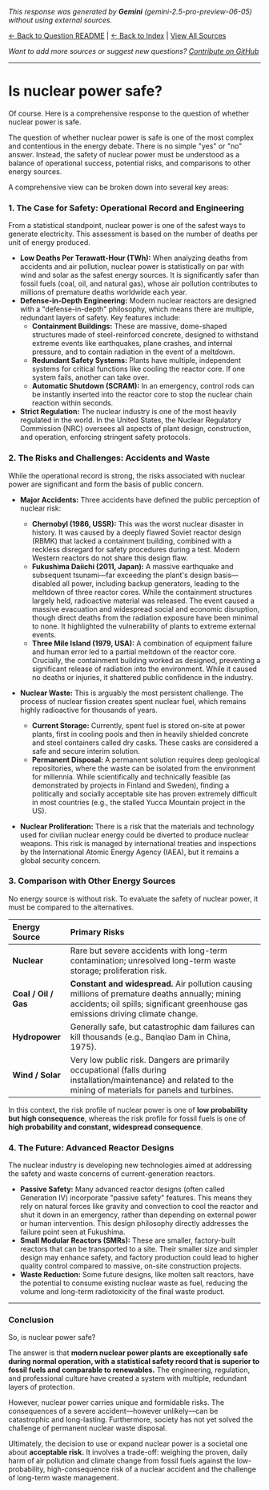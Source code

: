 <!-- 
Generated by: gemini
Model: gemini-2.5-pro-preview-06-05
Prompt type: default
Generated at: 2025-06-12T15:43:25.189958
-->

*This response was generated by **Gemini** (gemini-2.5-pro-preview-06-05) without using external sources.*

[← Back to Question README](README.md) | [← Back to Index](../README.md) | [View All Sources](../allsources.md)

*Want to add more sources or suggest new questions? [Contribute on GitHub](https://github.com/justinwest/SuggestedSources)*

---

# Is nuclear power safe?

Of course. Here is a comprehensive response to the question of whether nuclear power is safe.

The question of whether nuclear power is safe is one of the most complex and contentious in the energy debate. There is no simple "yes" or "no" answer. Instead, the safety of nuclear power must be understood as a balance of operational success, potential risks, and comparisons to other energy sources.

A comprehensive view can be broken down into several key areas:

### 1. The Case for Safety: Operational Record and Engineering

From a statistical standpoint, nuclear power is one of the safest ways to generate electricity. This assessment is based on the number of deaths per unit of energy produced.

*   **Low Deaths Per Terawatt-Hour (TWh):** When analyzing deaths from accidents and air pollution, nuclear power is statistically on par with wind and solar as the safest energy sources. It is significantly safer than fossil fuels (coal, oil, and natural gas), whose air pollution contributes to millions of premature deaths worldwide each year.
*   **Defense-in-Depth Engineering:** Modern nuclear reactors are designed with a "defense-in-depth" philosophy, which means there are multiple, redundant layers of safety. Key features include:
    *   **Containment Buildings:** These are massive, dome-shaped structures made of steel-reinforced concrete, designed to withstand extreme events like earthquakes, plane crashes, and internal pressure, and to contain radiation in the event of a meltdown.
    *   **Redundant Safety Systems:** Plants have multiple, independent systems for critical functions like cooling the reactor core. If one system fails, another can take over.
    *   **Automatic Shutdown (SCRAM):** In an emergency, control rods can be instantly inserted into the reactor core to stop the nuclear chain reaction within seconds.
*   **Strict Regulation:** The nuclear industry is one of the most heavily regulated in the world. In the United States, the Nuclear Regulatory Commission (NRC) oversees all aspects of plant design, construction, and operation, enforcing stringent safety protocols.

### 2. The Risks and Challenges: Accidents and Waste

While the operational record is strong, the risks associated with nuclear power are significant and form the basis of public concern.

*   **Major Accidents:** Three accidents have defined the public perception of nuclear risk:
    *   **Chernobyl (1986, USSR):** This was the worst nuclear disaster in history. It was caused by a deeply flawed Soviet reactor design (RBMK) that lacked a containment building, combined with a reckless disregard for safety procedures during a test. Modern Western reactors do not share this design flaw.
    *   **Fukushima Daiichi (2011, Japan):** A massive earthquake and subsequent tsunami—far exceeding the plant's design basis—disabled all power, including backup generators, leading to the meltdown of three reactor cores. While the containment structures largely held, radioactive material was released. The event caused a massive evacuation and widespread social and economic disruption, though direct deaths from the radiation exposure have been minimal to none. It highlighted the vulnerability of plants to extreme external events.
    *   **Three Mile Island (1979, USA):** A combination of equipment failure and human error led to a partial meltdown of the reactor core. Crucially, the containment building worked as designed, preventing a significant release of radiation into the environment. While it caused no deaths or injuries, it shattered public confidence in the industry.

*   **Nuclear Waste:** This is arguably the most persistent challenge. The process of nuclear fission creates spent nuclear fuel, which remains highly radioactive for thousands of years.
    *   **Current Storage:** Currently, spent fuel is stored on-site at power plants, first in cooling pools and then in heavily shielded concrete and steel containers called dry casks. These casks are considered a safe and secure interim solution.
    *   **Permanent Disposal:** A permanent solution requires deep geological repositories, where the waste can be isolated from the environment for millennia. While scientifically and technically feasible (as demonstrated by projects in Finland and Sweden), finding a politically and socially acceptable site has proven extremely difficult in most countries (e.g., the stalled Yucca Mountain project in the US).

*   **Nuclear Proliferation:** There is a risk that the materials and technology used for civilian nuclear energy could be diverted to produce nuclear weapons. This risk is managed by international treaties and inspections by the International Atomic Energy Agency (IAEA), but it remains a global security concern.

### 3. Comparison with Other Energy Sources

No energy source is without risk. To evaluate the safety of nuclear power, it must be compared to the alternatives.

| Energy Source | Primary Risks |
| :--- | :--- |
| **Nuclear** | Rare but severe accidents with long-term contamination; unresolved long-term waste storage; proliferation risk. |
| **Coal / Oil / Gas** | **Constant and widespread.** Air pollution causing millions of premature deaths annually; mining accidents; oil spills; significant greenhouse gas emissions driving climate change. |
| **Hydropower** | Generally safe, but catastrophic dam failures can kill thousands (e.g., Banqiao Dam in China, 1975). |
| **Wind / Solar** | Very low public risk. Dangers are primarily occupational (falls during installation/maintenance) and related to the mining of materials for panels and turbines. |

In this context, the risk profile of nuclear power is one of **low probability but high consequence**, whereas the risk profile for fossil fuels is one of **high probability and constant, widespread consequence**.

### 4. The Future: Advanced Reactor Designs

The nuclear industry is developing new technologies aimed at addressing the safety and waste concerns of current-generation reactors.

*   **Passive Safety:** Many advanced reactor designs (often called Generation IV) incorporate "passive safety" features. This means they rely on natural forces like gravity and convection to cool the reactor and shut it down in an emergency, rather than depending on external power or human intervention. This design philosophy directly addresses the failure point seen at Fukushima.
*   **Small Modular Reactors (SMRs):** These are smaller, factory-built reactors that can be transported to a site. Their smaller size and simpler design may enhance safety, and factory production could lead to higher quality control compared to massive, on-site construction projects.
*   **Waste Reduction:** Some future designs, like molten salt reactors, have the potential to consume existing nuclear waste as fuel, reducing the volume and long-term radiotoxicity of the final waste product.

---

### Conclusion

So, is nuclear power safe?

The answer is that **modern nuclear power plants are exceptionally safe during normal operation, with a statistical safety record that is superior to fossil fuels and comparable to renewables.** The engineering, regulation, and professional culture have created a system with multiple, redundant layers of protection.

However, nuclear power carries unique and formidable risks. The consequences of a severe accident—however unlikely—can be catastrophic and long-lasting. Furthermore, society has not yet solved the challenge of permanent nuclear waste disposal.

Ultimately, the decision to use or expand nuclear power is a societal one about **acceptable risk.** It involves a trade-off: weighing the proven, daily harm of air pollution and climate change from fossil fuels against the low-probability, high-consequence risk of a nuclear accident and the challenge of long-term waste management.